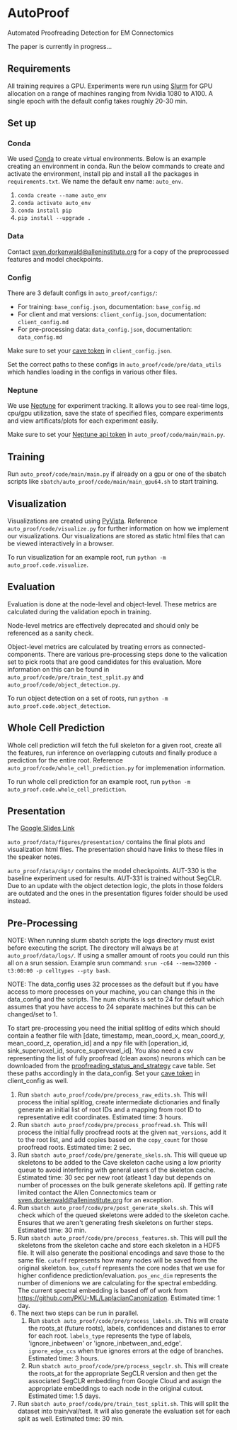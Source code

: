 # AutoProof

Automated Proofreading Detection for EM Connectomics

The paper is currently in progress...

## Requirements

All training requires a GPU. Experiments were run using [Slurm](https://slurm.schedmd.com/documentation.html) for GPU allocation on a range of machines ranging from Nvidia 1080 to A100. A single epoch with the default config takes roughly 20-30 min.  

## Set up

### Conda
We used [Conda](https://docs.conda.io/projects/conda/en/latest/user-guide/tasks/manage-environments.html) to create virtual environments. Below is an example creating an environment in conda. Run the below commands to create and activate the environment, install pip and install all the packages in `requirements.txt`. We name the default env name: `auto_env`.

1. `conda create --name auto_env`
1. `conda activate auto_env`
1. `conda install pip`
1. `pip install --upgrade .`

### Data

Contact sven.dorkenwald@alleninstitute.org for a copy of the preprocessed features and model checkpoints.

### Config

There are 3 default configs in `auto_proof/configs/`:
- For training: `base_config.json`, documentation: `base_config.md`
- For client and mat versions: `client_config.json`, documentation: `client_config.md` 
- For pre-processing data: `data_config.json`, documentation: `data_config.md`

Make sure to set your [cave token](https://tutorial.microns-explorer.org/quickstart_notebooks/00_cave_quickstart.html) in `client_config.json`.

Set the correct paths to these configs in `auto_proof/code/pre/data_utils` which handles loading in the configs in various other files.

### Neptune

We use [Neptune](https://neptune.ai/) for experiment tracking. It allows you to see real-time logs, cpu/gpu utilization, save the state of specified files, compare experiments and view artificats/plots for each experiment easily. 

Make sure to set your [Neptune api token](https://docs.neptune.ai/api_token/) in `auto_proof/code/main/main.py`.

## Training

Run `auto_proof/code/main/main.py` if already on a gpu or one of the sbatch scripts like `sbatch/auto_proof/code/main/main_gpu64.sh` to start training.

## Visualization

Visualizations are created using [PyVista](https://pyvista.org/). Reference `auto_proof/code/visualize.py` for further information on how we implement our visualizations. Our visualizations are stored as static html files that can be viewed interactively in a browser.

To run visualization for an example root, run `python -m auto_proof.code.visualize`. 

## Evaluation

Evaluation is done at the node-level and object-level. These metrics are calculated during the validation epoch in training.

Node-level metrics are effectively deprecated and should only be referenced as a sanity check.

Object-level metrics are calculated by treating errors as connected-components. There are various pre-processing steps done to the valication set to pick roots that are good candidates for this evaluation. More information on this can be found in `auto_proof/code/pre/train_test_split.py` and `auto_proof/code/object_detection.py`.

To run object detection on a set of roots, run `python -m auto_proof.code.object_detection`.

## Whole Cell Prediction

Whole cell prediction will fetch the full skeleton for a given root, create all the features, run inference on overlapping cutouts and finally produce a prediction for the entire root. Reference `auto_proof/code/whole_cell_prediction.py` for implemenation information.

To run whole cell prediction for an example root, run `python -m auto_proof.code.whole_cell_prediction`.

## Presentation

The [Google Slides Link](https://docs.google.com/presentation/d/1TfCGLKy_9qY4UNYAZUvIV4orKXNUV_N0i5nORunV6TA/edit?usp=sharing)

`auto_proof/data/figures/presentation/` contains the final plots and visualization html files. The presentation should have links to these files in the speaker notes.

`auto_proof/data/ckpt/` contains the model checkpoints.
AUT-330 is the baseline experiment used for results.
AUT-331 is trained without SegCLR.
Due to an update with the object detection logic, the plots in those folders are outdated and the ones in the presentation figures folder should be used instead.

## Pre-Processing

NOTE: When running slurm sbatch scripts the logs directory must exist before executing the script. The directory will always be at `auto_proof/data/logs/`. If using a smaller amount of roots you could run this all on a srun session. Example srun command: `srun -c64 --mem=32000 -t3:00:00 -p celltypes --pty bash`.

NOTE: The data_config uses 32 processes as the default but if you have access to more processes on your machine, you can change this in the data_config and the scripts. The num chunks is set to 24 for default which assumes that you have access to 24 separate machines but this can be changed/set to 1.

To start pre-processing you need the initial splitlog of edits which should contain a feather file with [date, timestamp, mean_coord_x, mean_coord_y, mean_coord_z, operation_id] and a npy file with [operation_id, sink_supervoxel_id, source_supervoxel_id]. You also need a csv representing the list of fully proofread (clean axons) neurons which can be downloaded from the [proofreading_status_and_strategy](https://tutorial.microns-explorer.org/proofreading.html) cave table. Set these paths accordingly in the data_config. Set your [cave token](https://tutorial.microns-explorer.org/quickstart_notebooks/00_cave_quickstart.html) in client_config as well.

1. Run `sbatch auto_proof/code/pre/process_raw_edits.sh`. This will process the initial splitlog, create intermediate dictionaries and finally generate an initial list of root IDs and a mapping from root ID to representative edit coordinates. Estimated time: 3 hours.
1. Run `sbatch auto_proof/code/pre/process_proofread.sh`. This will process the initial fully proofread roots at the given `mat_versions`, add it to the root list, and add copies based on the `copy_count` for those proofread roots. Estimated time: 2 sec.
1. Run `sbatch auto_proof/code/pre/generate_skels.sh`. This will queue up skeletons to be added to the Cave skeleton cache using a low priority queue to avoid interfering with general users of the skeleton cache. Estimated time: 30 sec per new root (atleast 1 day but depends on number of processes on the bulk generate skeletons api). If getting rate limited contact the Allen Connectomics team or sven.dorkenwald@alleninstitute.org for an exception.
1. Run `sbatch auto_proof/code/pre/post_generate_skels.sh`. This will check which of the queued skeletons were added to the skeleton cache. Ensures that we aren't generating fresh skeletons on further steps. Estimated time: 30 min.
1. Run `sbatch auto_proof/code/pre/process_features.sh`. This will pull the skeletons from the skeleton cache and store each skeleton in a HDF5 file. It will also generate the positional encodings and save those to the same file. `cutoff` represents how many nodes will be saved from the original skeleton. `box_cutoff` represents the core nodes that we use for higher confidence prediction/evaluation. `pos_enc_dim` represents the number of dimenions we are calculating for the spectral embedding. The current spectral embedding is based off of work from https://github.com/PKU-ML/LaplacianCanonization. Estimated time: 1 day.
1. The next two steps can be run in parallel.
    1. Run `sbatch auto_proof/code/pre/process_labels.sh`. This will create the roots_at (future roots), labels, confidences and distanes to error for each root. `labels_type` represents the type of labels, 'ignore_inbetween' or 'ignore_inbetween_and_edge'. `ignore_edge_ccs` when true ignores errors at the edge of branches. Estimated time: 3 hours.
    1. Run `sbatch auto_proof/code/pre/process_segclr.sh`. This will create the roots_at for the appropriate SegCLR version and then get the associated SegCLR embedding from Google Cloud and assign the appropriate embeddings to each node in the original cutout. Estimated time: 1.5 days.
1. Run `sbatch auto_proof/code/pre/train_test_split.sh`. This will split the dataset into train/val/test. It will also generate the evaluation set for each split as well. Estimated time: 30 min.